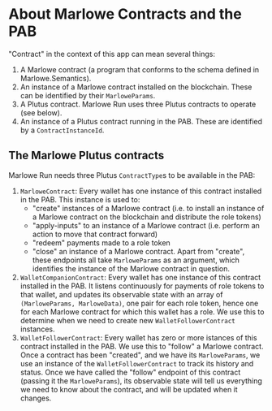 # About Marlowe Contracts and the PAB

"Contract" in the context of this app can mean several things:

1. A Marlowe contract (a program that conforms to the schema defined in Marlowe.Semantics).
2. An instance of a Marlowe contract installed on the blockchain. These can be identified
   by their `MarloweParams`.
3. A Plutus contract. Marlowe Run uses three Plutus contracts to operate (see below).
4. An instance of a Plutus contract running in the PAB. These are identified by a
   `ContractInstanceId`.

## The Marlowe Plutus contracts

Marlowe Run needs three Plutus `ContractType`s to be available in the PAB:

1. `MarloweContract`: Every wallet has one instance of this contract installed in the PAB.
   This instance is used to:
   - "create" instances of a Marlowe contract (i.e. to install an instance of a Marlowe
     contract on the blockchain and distribute the role tokens)
   - "apply-inputs" to an instance of a Marlowe contract (i.e. perform an action to move
     that contract forward)
   - "redeem" payments made to a role token
   - "close" an instance of a Marlowe contract.
   Apart from "create", these endpoints all take `MarloweParams` as an argument, which
   identifies the instance of the Marlowe contract in question.
2. `WalletCompanionContract`: Every wallet has one instance of this contract installed in
   the PAB. It listens continuously for payments of role tokens to that wallet, and
   updates its observable state with an array of `(MarloweParams, MarloweData)`, one pair
   for each role token, hence one for each Marlowe contract for which this wallet has a
   role. We use this to determine when we need to create new `WalletFollowerContract`
   instances.
3. `WalletFollowerContract`: Every wallet has zero or more istances of this contract
   installed in the PAB. We use this to "follow" a Marlowe contract. Once a contract has
   been "created", and we have its `MarloweParams`, we use an instance of the
   `WalletFollowerContract` to track its history and status. Once we have called the
   "follow" endpoint of this contract (passing it the `MarloweParams`), its observable
   state will tell us everything we need to know about the contract, and will be updated
   when it changes.
